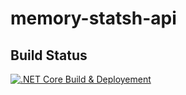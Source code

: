 # memory-statsh-api

## Build Status

[![.NET Core Build & Deployement](https://github.com/arojayathilaka/memory-statsh-api/actions/workflows/ci-cd.yml/badge.svg)](https://github.com/arojayathilaka/memory-statsh-api/actions/workflows/ci-cd.yml)
